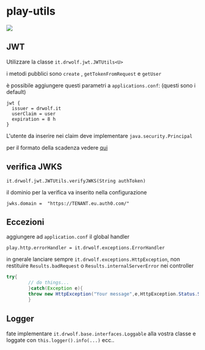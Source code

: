 # play-utils

[![](https://jitpack.io/v/drwolf-oss/play-utils.svg)](https://jitpack.io/#drwolf-oss/play-utils)

## JWT

Utilizzare la classe `it.drwolf.jwt.JWTUtils<U>`

i metodi pubblici sono `create` , `getTokenFromRequest` e `getUser`

è possibile aggiungere questi parametri a `applications.conf`: (questi sono i default)

```
jwt {
  issuer = drwolf.it
  userClaim = user
  expiration = 8 h
}
```

L'utente da inserire nei claim deve implementare `java.security.Principal`

per il formato della scadenza vedere [qui](https://www.playframework.com/documentation/2.8.x/ConfigFile#Duration-format)

## verifica JWKS

`it.drwolf.jwt.JWTUtils.verifyJWKS(String authToken)`

il dominio per la verifica va inserito nella configurazione

```
jwks.domain =  "https://TENANT.eu.auth0.com/"
```

## Eccezioni

aggiungere ad `application.conf` il global handler

```
play.http.errorHandler = it.drwolf.exceptions.ErrorHandler
```

in gnerale lanciare sempre `it.drwolf.exceptions.HttpException`, non restituire `Results.badRequest`
o `Results.internalServerError` nei controller

```java
try{
		// do things...
		}catch(Exception e){
		throw new HttpException("Your message",e,HttpException.Status.SOME_STATUS);
		}
```

## Logger

fate implementare `it.drwolf.base.interfaces.Loggable` alla vostra classe e loggate con `this.logger().info(...)`  ecc..